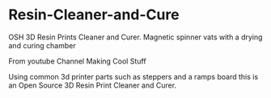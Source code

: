 # Resin-Cleaner-and-Cure
OSH 3D Resin Prints Cleaner and Curer. Magnetic spinner vats with a drying and curing chamber

From youtube Channel
Making Cool Stuff

Using common 3d printer parts such as steppers and a ramps board this is an Open Source 3D Resin Print Cleaner and Curer.

